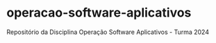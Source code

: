 # operacao-software-aplicativos

Repositório da Disciplina Operação Software Aplicativos - Turma 2024


